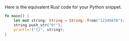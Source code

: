 Here is the equivalent Rust code for your Python snippet.

```rust
fn main() {
    let mut string: String = String::from("12345678");
    string.push_str("9!");
    println!("{}", string);
}
```
